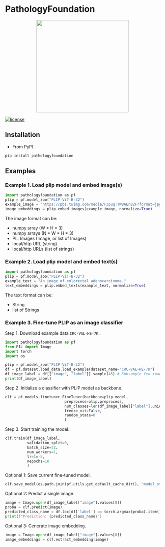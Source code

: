# PathologyFoundation

<div style="text-align:center"><img src="figures/logo.png" width=300/></div>

[![license](https://img.shields.io/github/license/mashape/apistatus.svg?maxAge=2592000)](https://github.com/pathologyfoundation/PathologyFoundation/blob/master/LICENSE)

## Installation

* From PyPI

```bash
pip install pathologyfoundation
```

## Examples

### Example 1. Load plip model and embed image(s)

```python
import pathologyfoundation as pf
plip = pf.model_zoo("PLIP-ViT-B-32")
example_image = "https://pbs.twimg.com/media/F3puqTTW8AEnB2F?format=jpg&name=large"
image_embeddings = plip.embed_images(example_image, normalize=True)
```

The image format can be:
- numpy array (W * H * 3)
- numpy arrays (N * W * H * 3)
- PIL Images (Image, or list of Images)
- local/http URL (string)
- local/http URLs (list of strings)


### Example 2. Load plip model and embed text(s)

```python
import pathologyfoundation as pf
plip = pf.model_zoo("PLIP-ViT-B-32")
example_text = "An image of colorectal adenocarcinoma."
text_embeddings = plip.embed_texts(example_text, normalize=True)
```

The text format can be:
- String
- list of Strings




### Example 3. Fine-tune PLIP as an image classifier

Step 1. Download example data `CRC-VAL-HE-7K`.

```python
import pathologyfoundation as pf
from PIL import Image
import torch
import os

plip = pf.model_zoo("PLIP-ViT-B-32")
df = pf.dataset.load_data.load_example(dataset_name="CRC-VAL-HE-7K")
df_image_label = df[["image", "label"]].sample(45) # Subsample few images in this tutorial.
print(df_image_label)
```

Step 2. Initialize a classifier with PLIP model as backbone.

```python
clf = pf.models.finetuner.FineTuner(backbone=plip.model,
                           preprocess=plip.preprocess,
                           num_classes=len(df_image_label["label"].unique()),
                           freeze_vit=False,
                           random_state=0
                           )
```

Step 3. Start training the model.

```python
clf.train(df_image_label,
          validation_split=0,
          batch_size=32,
          num_workers=1,
          lr=1e-5,
          nepochs=10
          )
```

Optional 1: Save current fine-tuned model.

```python
clf.save_model(os.path.join(pf.utils.get_default_cache_dir(), 'model_statedict_epoch.pth'))
```


Optional 2: Predict a single image.

```python
image = Image.open(df_image_label["image"].values[0])
proba = clf.predict(image)
predicted_class_name = df.loc[df['label'] == torch.argmax(proba).item(), 'class'][0]
print(f"Prediction: {predicted_class_name}")
```

Optional 3: Generate image embedding.

```python
image = Image.open(df_image_label["image"].values[0])
image_embeddings = clf.extract_embedding(image)
```
